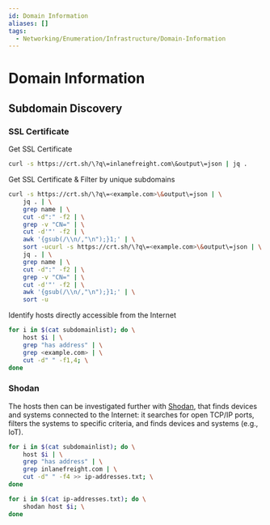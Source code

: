 ```yaml
---
id: Domain Information
aliases: []
tags:
  - Networking/Enumeration/Infrastructure/Domain-Information
---
```


# Domain Information

## Subdomain Discovery

### SSL Certificate

Get SSL Certificate

```sh
curl -s https://crt.sh/\?q\=inlanefreight.com\&output\=json | jq .
```

Get SSL Certificate & Filter by unique subdomains

```sh
curl -s https://crt.sh/\?q\=<example.com>\&output\=json | \
    jq . | \
    grep name | \
    cut -d":" -f2 | \
    grep -v "CN=" | \
    cut -d'"' -f2 | \
    awk '{gsub(/\\n/,"\n");}1;' | \
    sort -ucurl -s https://crt.sh/\?q\=<example.com>\&output\=json | \
    jq . | \
    grep name | \
    cut -d":" -f2 | \
    grep -v "CN=" | \
    cut -d'"' -f2 | \
    awk '{gsub(/\\n/,"\n");}1;' | \
    sort -u
```

Identify hosts directly accessible from the Internet

```sh
for i in $(cat subdomainlist); do \
    host $i | \
    grep "has address" | \
    grep <example.com> | \
    cut -d" " -f1,4; \
done
```

### Shodan

The hosts then can be investigated further with
[Shodan](https://www.shodan.io/), that finds devices and systems connected to
the Internet: it searches for open TCP/IP ports, filters the systems to specific
criteria, and finds devices and systems (e.g., IoT).

```sh
for i in $(cat subdomainlist); do \
    host $i | \
    grep "has address" | \
    grep inlanefreight.com | \
    cut -d" " -f4 >> ip-addresses.txt; \
done
```

```sh
for i in $(cat ip-addresses.txt); do \
    shodan host $i; \
done
```
